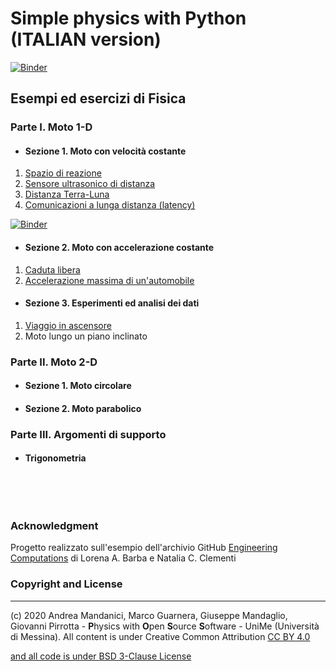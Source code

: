 # Simple physics with Python  (ITALIAN version)

[![Binder](https://mybinder.org/badge_logo.svg)](https://mybinder.org/v2/gh/POSS-UniMe/simple-physics-with-Python/master)


## Esempi ed esercizi di Fisica

### Parte I. Moto 1-D
* #### Sezione 1. Moto con velocità costante
1. [Spazio di reazione](/notebook/1-1-SpazioReazione.ipynb)
2. [Sensore ultrasonico di distanza](/notebook/1-2-SensoreDistanza.ipynb)
3. [Distanza Terra-Luna](/notebook/1-3-DistanzaTerraLunaVer2.ipynb)
4. [Comunicazioni a lunga distanza (latency)](notebook/1-4-ComunicazioniLungaDistanza.ipynb)

[![Binder](https://mybinder.org/badge_logo.svg)](https://mybinder.org/v2/gh/POSS-UniMe/simple-physics-with-Python-ITA/master?filepath=notebook%2F1-4-ComunicazioniLungaDistanza.ipynb)

* #### Sezione 2. Moto con accelerazione costante
1. [Caduta libera](/notebook/2-1-CadutaDeiGravi.ipynb)
2. [Accelerazione massima di un'automobile](/notebook/2-2-AccelerazioneAutomobile.ipynb)
* #### Sezione 3. Esperimenti ed analisi dei dati
1. [Viaggio in ascensore](/notebook/3-1-ViaggioInAscensoreVer001.ipynb)
2. Moto lungo un piano inclinato
### Parte II. Moto 2-D
* #### Sezione 1. Moto circolare
* #### Sezione 2. Moto parabolico
### Parte III. Argomenti di supporto
* #### Trigonometria


&nbsp;

&nbsp;

### Acknowledgment
Progetto realizzato sull'esempio dell'archivio GitHub [Engineering Computations](https://github.com/engineersCode/EngComp)
di Lorena A. Barba e Natalia C. Clementi

### Copyright and License
--------------------------
(c) 2020 Andrea Mandanici, Marco Guarnera, Giuseppe Mandaglio, Giovanni Pirrotta - **P**hysics with **O**pen **S**ource **S**oftware - UniMe (Università di Messina). All content is under Creative Common Attribution  <a rel="license" href="https://creativecommons.org/licenses/by/4.0">CC BY 4.0
 
 and all code is under [BSD 3-Clause License](https://opensource.org/licenses/BSD-3-Clause)
